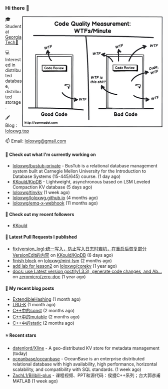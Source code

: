 ### Hi there 👋

<img align="right" src="https://raw.githubusercontent.com/loloxwg/loloxwg/master/assets/WTFs-per-minute.png" width="450">
 
🎓 Student at [Georgia Tech🐝](https://www.gatech.edu/)

💻 Interested in distributed database, distributed storage.

🖋 Blog：[loloxwg.top](https://loloxwg.top)



📫 Email: [loloxwg@gmail.com](mailto:loloxwg@gmail.com)



#### 👷 Check out what I'm currently working on

- [loloxwg/bustub-private](https://github.com/loloxwg/bustub-private) - BusTub is a relational database management system built at Carnegie Mellon University for the Introduction to Database Systems (15-445/645) course. (1 day ago)
- [KKould/KipDB](https://github.com/KKould/KipDB) -  Lightweight, asynchronous based on LSM Leveled Compaction KV database (5 days ago)
- [loloxwg/tinykv](https://github.com/loloxwg/tinykv) (1 week ago)
- [loloxwg/loloxwg.github.io](https://github.com/loloxwg/loloxwg.github.io) (4 months ago)
- [loloxwg/emq-x-webhook](https://github.com/loloxwg/emq-x-webhook) (11 months ago)

#### 👯 Check out my recent followers

- [KKould](https://github.com/KKould)

#### 🔨 Latest Pull Requests I published

- [fix(version_log):统一写入，防止写入日志时宕机，在重启后恢复部分VersionEdit的内容](https://github.com/KKould/KipDB/pull/2) on [KKould/KipDB](https://github.com/KKould/KipDB) (6 days ago)
- [finish block](https://github.com/loloxwg/mini-lsm/pull/1) on [loloxwg/mini-lsm](https://github.com/loloxwg/mini-lsm) (2 months ago)
- [add lab for lesson2](https://github.com/loloxwg/corekv/pull/1) on [loloxwg/corekv](https://github.com/loloxwg/corekv) (1 year ago)
- [docs: use Latest version goctl(v1.3.3), generate code changes ,and Ab…](https://github.com/zeromicro/zero-doc/pull/121) on [zeromicro/zero-doc](https://github.com/zeromicro/zero-doc) (1 year ago)

#### 📜 My recent blog posts

- [ExtendibleHashing](https://loloxwg.top/posts/cmu-15445/extendible-hashing/) (1 month ago)
- [LRU-K](https://loloxwg.top/posts/cmu-15445/lru-k/) (1 month ago)
- [C&#43;&#43;中的const](https://loloxwg.top/posts/cpp/cpp-0cfaab30bd8344c6aa29a581cb2d8ccf/c&#43;&#43;%E4%B8%AD%E7%9A%84const-f78cd58e7f3c44adac55620e8d3efa13/) (2 months ago)
- [C&#43;&#43;中的mutable](https://loloxwg.top/posts/cpp/cpp-0cfaab30bd8344c6aa29a581cb2d8ccf/c&#43;&#43;%E4%B8%AD%E7%9A%84mutable-0edc2ed4eb114446ae9c96b81a74de74/) (2 months ago)
- [C&#43;&#43;中的static](https://loloxwg.top/posts/cpp/cpp-0cfaab30bd8344c6aa29a581cb2d8ccf/c&#43;&#43;%E4%B8%AD%E7%9A%84static-eb2478cbe8134fcf9c35f28028be93c5/) (2 months ago)

#### ⭐ Recent stars

- [datenlord/Xline](https://github.com/datenlord/Xline) - A geo-distributed KV store for metadata management (today)
- [oceanbase/oceanbase](https://github.com/oceanbase/oceanbase) - OceanBase is an enterprise distributed relational database with high availability, high performance, horizontal scalability, and compatibility with SQL standards. (1 week ago)
- [ZachL1/Bilibili-plus](https://github.com/ZachL1/Bilibili-plus) - 课程视频、PPT和源代码：侯捷C&#43;&#43;系列；台大郭彦甫MATLAB (1 week ago)

